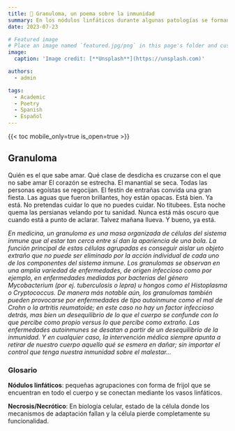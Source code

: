 ```yaml
---
title: 🦠 Granuloma, un poema sobre la inmunidad
summary: En los nódulos linfáticos durante algunas patologías se forman estas estructuras semi-esféricas que mantienen controlada lo que se conoce -en fisiopatología- como noxa. Estas estructuras se denominan granulomas.
date: 2023-07-23

# Featured image
# Place an image named `featured.jpg/png` in this page's folder and customize its options here.
image:
  caption: 'Image credit: [**Unsplash**](https://unsplash.com)'

authors:
  - admin

tags:
  - Academic
  - Poetry
  - Spanish
  - Español
---
```


{{< toc mobile_only=true is_open=true >}}

## Granuloma

[//]: # ([![The template is mobile first with a responsive design to ensure that your site looks stunning on every device.]&#40;https://raw.githubusercontent.com/wowchemy/wowchemy-hugo-modules/main/starters/academic/preview.png&#41;]&#40;https://hugoblox.com&#41;)

Quién es el que sabe amar.
Qué clase de desdicha es cruzarse con el que no sabe amar
El corazón se estrecha. El manantial se seca. Todas las personas egoístas se regocijan. El festín de entrañas convida una gran fiesta. Las aguas que fueron brillantes, hoy están opacas.
Está bien. Ya está.
No pretendas cuidar lo que no puedes cuidar.
No titubees. Esta noche quema las persianas velando por tu sanidad.
Nunca está más oscuro que cuando está a punto de aclarar.
Talvez mañana llueva.
Y bueno, ya está.

_En medicina, un granuloma es una masa organizada de células del sistema inmune que al estar tan cerca entre sí dan la apariencia de una bola. La función principal de estas células agrupadas es conseguir aislar un objeto extraño que no puede ser eliminado por la acción individual de cada uno de los componentes del sistema inmune. Los granulomas se observan en una amplia variedad de enfermedades, de origen infeccioso como por ejemplo, en enfermedades mediadas por bacterias del género Mycobacterium (por ej. tuberculosis o lepra) u hongos como el Histoplasma o Cryptococcus. De manera más notable aún, los granulomas también pueden provocarse por enfermedades de tipo autoinmune como el mal de Crohn o la artritis reumatoide; en este caso no hay un factor infeccioso detrás, mas bien un desequilibrio de lo que el cuerpo se confunde con lo que percibe como propio versus lo que percibe como extraño. Las enfermedades autoinmunes se desatan a partir de un desequilibrio de la inmunidad. Y en cualquier caso, la intervención médica siempre apunta a retirar de nuestro cuerpo aquello qué se esmera en dañar; sin importar el control que tenga nuestra inmunidad sobre el malestar…_ 

### Glosario

**Nódulos linfáticos**: pequeñas agrupaciones con forma de frijol que se encuentran en todo el cuerpo y se conectan mediante los vasos linfáticos.

**Necrosis/Necrótico**: En biología celular, estado de la célula donde los mecanismos de adaptación fallan y la célula pierde completamente su funcionalidad.